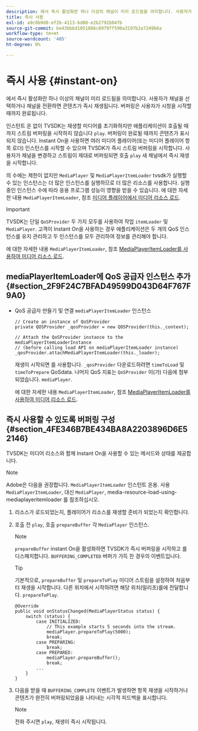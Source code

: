 ```yaml
---
description: 에서 즉시 활성화란 하나 이상의 채널이 미리 로드됨을 의미합니다. 사용자가 채널을 선택하거나 채널을 전환하면 콘텐츠가 즉시 재생됩니다. 버퍼링은 사용자가 시청을 시작할 때까지 완료됩니다.
title: 즉시 사용
exl-id: a9c0b9d0-ef2b-4113-bd08-e2b2792b04fb
source-git-commit: be43bbbd1051886c8979ff590a3197b2a7249b6a
workflow-type: tm+mt
source-wordcount: '405'
ht-degree: 0%

---
```


# 즉시 사용 {#instant-on}

에서 즉시 활성화란 하나 이상의 채널이 미리 로드됨을 의미합니다. 사용자가 채널을 선택하거나 채널을 전환하면 콘텐츠가 즉시 재생됩니다. 버퍼링은 사용자가 시청을 시작할 때까지 완료됩니다.

인스턴트 온 없이 TVSDK는 재생할 미디어를 초기화하지만 애플리케이션이 호출될 때까지 스트림 버퍼링을 시작하지 않습니다 `play`. 버퍼링이 완료될 때까지 콘텐츠가 표시되지 않습니다. Instant On을 사용하면 여러 미디어 플레이어(또는 미디어 플레이어 항목 로더) 인스턴스를 시작할 수 있으며 TVSDK가 즉시 스트림 버퍼링을 시작합니다. 사용자가 채널을 변경하고 스트림이 제대로 버퍼링되면 호출 `play` 새 채널에서 즉시 재생을 시작합니다.

의 수에는 제한이 없지만 `MediaPlayer` 및 `MediaPlayerItemLoader` tvsdk가 실행할 수 있는 인스턴스는 더 많은 인스턴스를 실행하므로 더 많은 리소스를 사용합니다. 실행 중인 인스턴스 수에 따라 응용 프로그램 성능이 영향을 받을 수 있습니다. 에 대한 자세한 내용 `MediaPlayerItemLoader`, 참조 [미디어 플레이어에서 미디어 리소스 로드](../../../tvsdk-2.7-for-android/content-playback-options/mediaplayer-initialize-for-video/t-psdk-android-2.7-media-resource-load.md).

>[!IMPORTANT]
>
>TVSDK는 단일 `QoSProvider` 두 가지 모두를 사용하여 작업 `itemLoader` 및 `MediaPlayer`. 고객이 Instant On을 사용하는 경우 애플리케이션은 두 개의 QoS 인스턴스를 유지 관리하고 두 인스턴스를 모두 관리하여 정보를 관리해야 합니다.

에 대한 자세한 내용 `MediaPlayerItemLoader`, 참조 [MediaPlayerItemLoader를 사용하여 미디어 리소스 로드](../../../tvsdk-2.7-for-android/content-playback-options/mediaplayer-initialize-for-video/t-psdk-android-2.7-media-resource-load-using-mediaplayeritemloader.md).

## mediaPlayerItemLoader에 QoS 공급자 인스턴스 추가 {#section_2F9F24C7BFAD49599D043D64F767F9A0}

* QoS 공급자 만들기 및 연결 `mediaPlayerItemLoader` 인스턴스

   ```
   // Create an instance of QoSProvider  
   private QOSProvider _qosProvider = new QOSProvider(this._context);  
   
   // Attach the QoSProvider instance to the mediaPlayerItemLoaderInstance  
   // (before calling load API on mediaPlayerItemLoader instance)  
   _qosProvider.attachMediaPlayerItemLoader(this._loader); 
   ```

   재생이 시작되면 를 사용합니다. `_qosProvider` 다운로드하려면 `timeToLoad` 및 `timeToPrepare` QoSdata. 나머지 QoS 지표는 `QoSProvider` 이(가) 다음에 첨부되었습니다. `mediaPlayer`.

   에 대한 자세한 내용 `MediaPlayerItemLoader`, 참조 [MediaPlayerItemLoader를 사용하여 미디어 리소스 로드](../../../tvsdk-2.7-for-android/content-playback-options/mediaplayer-initialize-for-video/t-psdk-android-2.7-media-resource-load-using-mediaplayeritemloader.md#use-mediaplayeritemloader).

## 즉시 사용할 수 있도록 버퍼링 구성 {#section_4FE346B7BE434BA8A2203896D6E52146}

TVSDK는 미디어 리소스와 함께 Instant On을 사용할 수 있는 메서드와 상태를 제공합니다.

>[!NOTE]
>
>Adobe은 다음을 권장합니다. `MediaPlayerItemLoader` 인스턴트 온용. 사용 `MediaPlayerItemLoader`, 대신 `MediaPlayer`, media-resource-load-using-mediaplayeritemloader 를 참조하십시오.

1. 리소스가 로드되었는지, 플레이어가 리소스를 재생할 준비가 되었는지 확인합니다.
1. 호출 전 `play`, 호출 `prepareBuffer` 각 `MediaPlayer` 인스턴스.

   >[!NOTE]
   >
   >`prepareBuffer` instant On을 활성화하면 TVSDK가 즉시 버퍼링을 시작하고 를 디스패치합니다. `BUFFERING_COMPLETED` 버퍼가 가득 찬 경우의 이벤트입니다.

   >[!TIP]
   >
   >기본적으로, `prepareBuffer` 및 `prepareToPlay` 미디어 스트림을 설정하여 처음부터 재생을 시작합니다. 다른 위치에서 시작하려면 해당 위치(밀리초)를에 전달합니다. `prepareToPlay`.

   ```
   @Override 
   public void onStatusChanged(MediaPlayerStatus status) { 
       switch (status) { 
           case INITIALIZED: 
               // This example starts 5 seconds into the stream. 
               mediaPlayer.prepareToPlay(5000); 
               break; 
           case PREPARING: 
               break; 
           case PREPARED: 
               mediaPlayer.prepareBuffer(); 
               break; 
           ... 
       } 
   }
   ```

1. 다음을 받을 때 `BUFFERING_COMPLETE` 이벤트가 발생하면 항목 재생을 시작하거나 콘텐츠가 완전히 버퍼링되었음을 나타내는 시각적 피드백을 표시합니다.

   >[!NOTE]
   >
   >전화 주시면 `play`, 재생이 즉시 시작됩니다.
